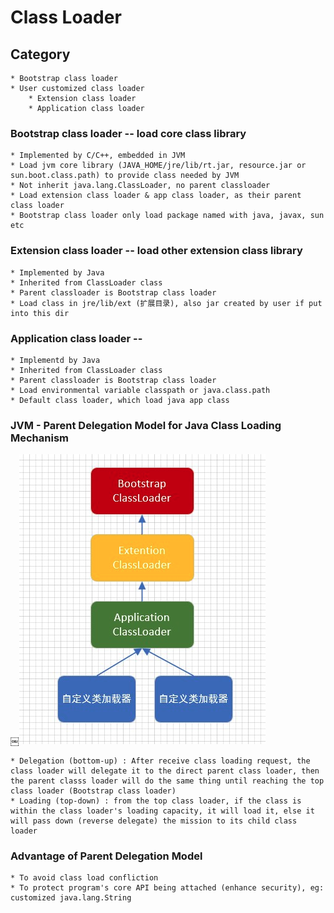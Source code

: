# Class Loader

## Category
    * Bootstrap class loader
    * User customized class loader
        * Extension class loader
        * Application class loader
    

### Bootstrap class loader -- load core class library
    * Implemented by C/C++, embedded in JVM
    * Load jvm core library (JAVA_HOME/jre/lib/rt.jar, resource.jar or sun.boot.class.path) to provide class needed by JVM
    * Not inherit java.lang.ClassLoader, no parent classloader
    * Load extension class loader & app class loader, as their parent class loader
    * Bootstrap class loader only load package named with java, javax, sun etc
    

### Extension class loader -- load other extension class library
    * Implemented by Java
    * Inherited from ClassLoader class
    * Parent classloader is Bootstrap class loader
    * Load class in jre/lib/ext (扩展目录), also jar created by user if put into this dir
     

### Application class loader -- 
    * Implementd by Java
    * Inherited from ClassLoader class
    * Parent classloader is Bootstrap class loader
    * Load environmental variable classpath or java.class.path
    * Default class loader, which load java app class


### JVM - Parent Delegation Model for Java Class Loading Mechanism

￼![Image of classFileImg](imagePool/classLoadHierarchy.png)

    * Delegation (bottom-up) : After receive class loading request, the class loader will delegate it to the direct parent class loader, then the parent classs loader will do the same thing until reaching the top class loader (Bootstrap class loader)
    * Loading (top-down) : from the top class loader, if the class is within the class loader's loading capacity, it will load it, else it will pass down (reverse delegate) the mission to its child class loader


### Advantage of Parent Delegation Model

    * To avoid class load confliction
    * To protect program's core API being attached (enhance security), eg: customized java.lang.String
